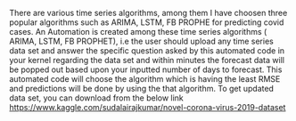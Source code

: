 There are various time series algorithms, among them I have choosen three popular algorithms such as ARIMA, LSTM, FB PROPHE for predicting covid cases.  An Automation is created among these time series algorithms ( ARIMA, LSTM, FB PROPHET), i.e the user should upload any time series data set and answer the specific question asked by this automated code in your kernel regarding the data set and within minutes the forecast data will be popped out based upon your inputted number of days to forecast. This automated code will choose the algorithm which is having the least RMSE and predictions will be done by using the that algorithm.
To get updated data set, you can download from the below link
https://www.kaggle.com/sudalairajkumar/novel-corona-virus-2019-dataset
